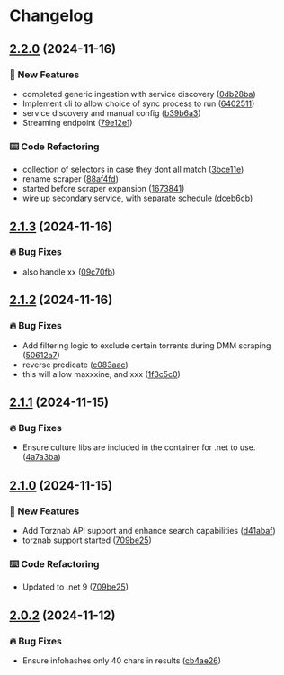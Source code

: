 # Changelog

## [2.2.0](https://github.com/iPromKnight/zilean/compare/v2.1.3...v2.2.0) (2024-11-16)


### 🚀 New Features

* completed generic ingestion with service discovery ([0db28ba](https://github.com/iPromKnight/zilean/commit/0db28bad3c60308beb1942f18884b1c816518b55))
* Implement cli to allow choice of sync process to run ([6402511](https://github.com/iPromKnight/zilean/commit/6402511c44d9fe00f53785e597956c182a77221b))
* service discovery and manual config ([b39b6a3](https://github.com/iPromKnight/zilean/commit/b39b6a36b57df5be350cdf3905492f64a93a3626))
* Streaming endpoint ([79e12e1](https://github.com/iPromKnight/zilean/commit/79e12e155eec9fb2f541dbe841689eb02e477b0c))


### ⌨️ Code Refactoring

* collection of selectors in case they dont all match ([3bce11e](https://github.com/iPromKnight/zilean/commit/3bce11ec8bedd34eae66dc6c8f381485a0fcffc5))
* rename scraper ([88af4fd](https://github.com/iPromKnight/zilean/commit/88af4fd2ab652f34b129e13b2748327892679af5))
* started before scraper expansion ([1673841](https://github.com/iPromKnight/zilean/commit/16738410743b6e689aaf03c136d60c578cbabfc3))
* wire up secondary service, with separate schedule ([dceb6cb](https://github.com/iPromKnight/zilean/commit/dceb6cba9d205eb82ed8a680e1eac3d5e73159a5))

## [2.1.3](https://github.com/iPromKnight/zilean/compare/v2.1.2...v2.1.3) (2024-11-16)


### 🔥 Bug Fixes

* also handle xx ([09c70fb](https://github.com/iPromKnight/zilean/commit/09c70fbf0ed34e4f314c9928bbce8d13a89a9176))

## [2.1.2](https://github.com/iPromKnight/zilean/compare/v2.1.1...v2.1.2) (2024-11-16)


### 🔥 Bug Fixes

* Add filtering logic to exclude certain torrents during DMM scraping ([50612a7](https://github.com/iPromKnight/zilean/commit/50612a7d1467e9b47289882b762f658f4c09c5c6))
* reverse predicate ([c083aac](https://github.com/iPromKnight/zilean/commit/c083aacb999121b9d341cce0a0ab65e0a0d2fe9a))
* this will allow maxxxine, and xxx ([1f3c5c0](https://github.com/iPromKnight/zilean/commit/1f3c5c05f9979128a5cc49c9de72990550c87aa8))

## [2.1.1](https://github.com/iPromKnight/zilean/compare/v2.1.0...v2.1.1) (2024-11-15)


### 🔥 Bug Fixes

* Ensure culture libs are included in the container for .net to use. ([4a7a3ba](https://github.com/iPromKnight/zilean/commit/4a7a3ba46ba97f181d3fb8353d8db412e7bd2f06))

## [2.1.0](https://github.com/iPromKnight/zilean/compare/v2.0.2...v2.1.0) (2024-11-15)


### 🚀 New Features

* Add Torznab API support and enhance search capabilities ([d41abaf](https://github.com/iPromKnight/zilean/commit/d41abaf105fd3efe4e6e93e3e0fd0211cce66d33))
* torznab support started ([709be25](https://github.com/iPromKnight/zilean/commit/709be255de892677fa3155decb61eb81018e3991))


### ⌨️ Code Refactoring

* Updated to .net 9 ([709be25](https://github.com/iPromKnight/zilean/commit/709be255de892677fa3155decb61eb81018e3991))

## [2.0.2](https://github.com/iPromKnight/zilean/compare/v2.0.1...v2.0.2) (2024-11-12)


### 🔥 Bug Fixes

* Ensure infohashes only 40 chars in results ([cb4ae26](https://github.com/iPromKnight/zilean/commit/cb4ae26b60a08a083175810fdbe4e2c630fed674))
